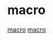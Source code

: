# macro

[macro](https://github.com/dtolnay/syn)
[macro](https://github.com/dtolnay/proc-macro-workshop)
